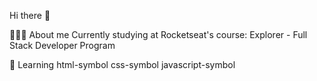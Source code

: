 Hi there 👋

🙋🏻‍♀️ About me
Currently studying at Rocketseat's course: Explorer - Full Stack Developer Program

📖 Learning
html-symbol css-symbol javascript-symbol



<!--
**waldeyrocha/waldeyrocha** is a ✨ _special_ ✨ repository because its `README.md` (this file) appears on your GitHub profile.

Here are some ideas to get you started:

- 🔭 I’m currently working on ...
- 🌱 I’m currently learning ...
- 👯 I’m looking to collaborate on ...
- 🤔 I’m looking for help with ...
- 💬 Ask me about ...
- 📫 How to reach me: ...
- 😄 Pronouns: ...
- ⚡ Fun fact: ...
-->

